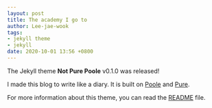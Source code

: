 ```yaml
---
layout: post
title: The academy I go to
author: Lee-jae-wook
tags:
- jekyll theme
- jekyll
date: 2020-10-01 13:56 +0800
---
```

The Jekyll theme **Not Pure Poole** v0.1.0 was released!

I made this blog to write like a diary. It is built on [Poole](https://github.com/poole/poole) and [Pure](https://purecss.io/).

For more information about this theme, you can read the [README](https://github.com/vszhub/not-pure-poole/blob/master/README.md) file.
